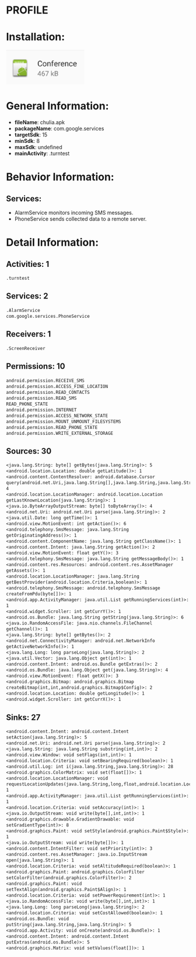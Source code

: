 # PROFILE
# Installation:
![ICON](icon.png)
# General Information:
- **fileName**: chulia.apk
- **packageName**: com.google.services
- **targetSdk**: 15
- **minSdk**: 8
- **maxSdk**: undefined
- **mainActivity**: .turntest
# Behavior Information:
## Services:
- AlarmService monitors incoming SMS messages.
- PhoneService sends collected data to a remote server.
# Detail Information:
## Activities: 1
	.turntest
## Services: 2
	.AlarmService
	com.google.services.PhoneService
## Receivers: 1
	.ScreenReceiver
## Permissions: 10
	android.permission.RECEIVE_SMS
	android.permission.ACCESS_FINE_LOCATION
	android.permission.READ_CONTACTS
	android.permission.READ_SMS
	READ_PHONE_STATE
	android.permission.INTERNET
	android.permission.ACCESS_NETWORK_STATE
	android.permission.MOUNT_UNMOUNT_FILESYSTEMS
	android.permission.READ_PHONE_STATE
	android.permission.WRITE_EXTERNAL_STORAGE
## Sources: 30
	<java.lang.String: byte[] getBytes(java.lang.String)>: 5
	<android.location.Location: double getLatitude()>: 1
	<android.content.ContentResolver: android.database.Cursor query(android.net.Uri,java.lang.String[],java.lang.String,java.lang.String[],java.lang.String)>: 4
	<android.location.LocationManager: android.location.Location getLastKnownLocation(java.lang.String)>: 1
	<java.io.ByteArrayOutputStream: byte[] toByteArray()>: 4
	<android.net.Uri: android.net.Uri parse(java.lang.String)>: 2
	<java.util.Date: long getTime()>: 1
	<android.view.MotionEvent: int getAction()>: 6
	<android.telephony.SmsMessage: java.lang.String getOriginatingAddress()>: 1
	<android.content.ComponentName: java.lang.String getClassName()>: 1
	<android.content.Intent: java.lang.String getAction()>: 2
	<android.view.MotionEvent: float getY()>: 3
	<android.telephony.SmsMessage: java.lang.String getMessageBody()>: 1
	<android.content.res.Resources: android.content.res.AssetManager getAssets()>: 1
	<android.location.LocationManager: java.lang.String getBestProvider(android.location.Criteria,boolean)>: 1
	<android.telephony.SmsMessage: android.telephony.SmsMessage createFromPdu(byte[])>: 1
	<android.app.ActivityManager: java.util.List getRunningServices(int)>: 1
	<android.widget.Scroller: int getCurrY()>: 1
	<android.os.Bundle: java.lang.String getString(java.lang.String)>: 6
	<java.io.RandomAccessFile: java.nio.channels.FileChannel getChannel()>: 1
	<java.lang.String: byte[] getBytes()>: 2
	<android.net.ConnectivityManager: android.net.NetworkInfo getActiveNetworkInfo()>: 1
	<java.lang.Long: long parseLong(java.lang.String)>: 2
	<java.util.Vector: java.lang.Object get(int)>: 1
	<android.content.Intent: android.os.Bundle getExtras()>: 2
	<android.os.Bundle: java.lang.Object get(java.lang.String)>: 4
	<android.view.MotionEvent: float getX()>: 3
	<android.graphics.Bitmap: android.graphics.Bitmap createBitmap(int,int,android.graphics.Bitmap$Config)>: 2
	<android.location.Location: double getLongitude()>: 1
	<android.widget.Scroller: int getCurrX()>: 1
## Sinks: 27
	<android.content.Intent: android.content.Intent setAction(java.lang.String)>: 5
	<android.net.Uri: android.net.Uri parse(java.lang.String)>: 2
	<java.lang.String: java.lang.String substring(int,int)>: 2
	<android.view.Window: void setFlags(int,int)>: 1
	<android.location.Criteria: void setBearingRequired(boolean)>: 1
	<android.util.Log: int i(java.lang.String,java.lang.String)>: 28
	<android.graphics.ColorMatrix: void set(float[])>: 1
	<android.location.LocationManager: void requestLocationUpdates(java.lang.String,long,float,android.location.LocationListener)>: 1
	<android.app.ActivityManager: java.util.List getRunningServices(int)>: 1
	<android.location.Criteria: void setAccuracy(int)>: 1
	<java.io.OutputStream: void write(byte[],int,int)>: 1
	<android.graphics.drawable.GradientDrawable: void setGradientType(int)>: 8
	<android.graphics.Paint: void setStyle(android.graphics.Paint$Style)>: 1
	<java.io.OutputStream: void write(byte[])>: 1
	<android.content.IntentFilter: void setPriority(int)>: 3
	<android.content.res.AssetManager: java.io.InputStream open(java.lang.String)>: 1
	<android.location.Criteria: void setAltitudeRequired(boolean)>: 1
	<android.graphics.Paint: android.graphics.ColorFilter setColorFilter(android.graphics.ColorFilter)>: 2
	<android.graphics.Paint: void setTextAlign(android.graphics.Paint$Align)>: 1
	<android.location.Criteria: void setPowerRequirement(int)>: 1
	<java.io.RandomAccessFile: void write(byte[],int,int)>: 1
	<java.lang.Long: long parseLong(java.lang.String)>: 2
	<android.location.Criteria: void setCostAllowed(boolean)>: 1
	<android.os.Bundle: void putString(java.lang.String,java.lang.String)>: 5
	<android.app.Activity: void onCreate(android.os.Bundle)>: 1
	<android.content.Intent: android.content.Intent putExtras(android.os.Bundle)>: 5
	<android.graphics.Matrix: void setValues(float[])>: 1
